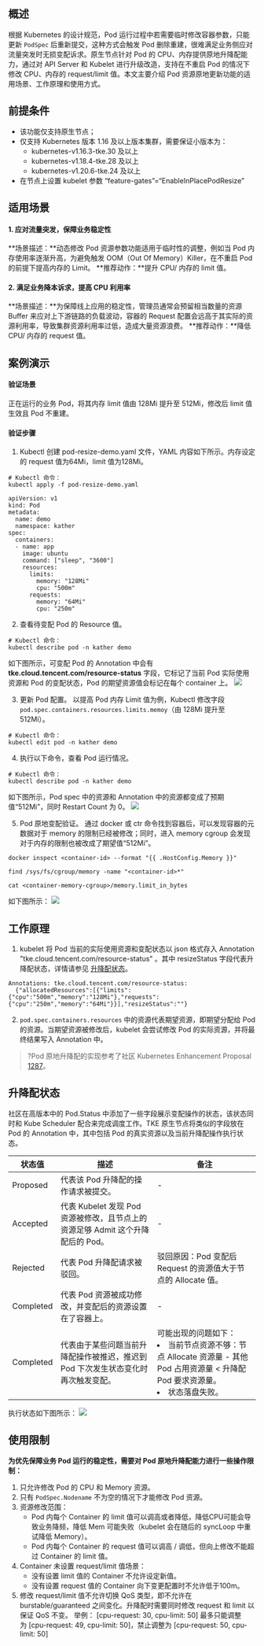 ## 概述

根据 Kubernetes 的设计规范，Pod 运行过程中若需要临时修改容器参数，只能更新 `PodSpec` 后重新提交，这种方式会触发 Pod 删除重建，很难满足业务侧应对流量突发时无损变配诉求。原生节点针对 Pod 的 CPU、内存提供原地升降配能力，通过对 API Server 和 Kubelet 进行升级改造，支持在不重启 Pod 的情况下修改 CPU、内存的 request/limit 值。本文主要介绍 Pod 资源原地更新功能的适用场景、工作原理和使用方式。

## 前提条件
- 该功能仅支持原生节点；
- 仅支持 Kubernetes 版本 1.16 及以上版本集群，需要保证小版本为：
	- kubernetes-v1.16.3-tke.30 及以上
	- kubernetes-v1.18.4-tke.28 及以上
	- kubernetes-v1.20.6-tke.24 及以上
- 在节点上设置 kubelet 参数 “feature-gates”=“EnableInPlacePodResize”

## 适用场景
#### 1. 应对流量突发，保障业务稳定性

**场景描述：**动态修改 Pod 资源参数功能适用于临时性的调整，例如当 Pod 内存使用率逐渐升高，为避免触发 OOM（Out Of Memory）Killer，在不重启 Pod 的前提下提高内存的 Limit。
**推荐动作：**提升 CPU/ 内存的 limit 值。

#### 2. 满足业务降本诉求，提高 CPU 利用率
**场景描述：**为保障线上应用的稳定性，管理员通常会预留相当数量的资源 Buffer 来应对上下游链路的负载波动，容器的 Request 配置会远高于其实际的资源利用率，导致集群资源利用率过低，造成大量资源浪费。
**推荐动作：**降低 CPU/ 内存的 request 值。

## 案例演示
#### 验证场景
正在运行的业务 Pod，将其内存 limit 值由 128Mi 提升至 512Mi，修改后 limit 值生效且 Pod 不重建。


#### 验证步骤
1. Kubectl 创建 pod-resize-demo.yaml 文件，YAML 内容如下所示。内存设定的 request 值为64Mi，limit 值为128Mi。
```
# Kubectl 命令：
kubectl apply -f pod-resize-demo.yaml
```
```
apiVersion: v1
kind: Pod
metadata:
  name: demo
  namespace: kather
spec:
  containers:
  - name: app
    image: ubuntu
    command: ["sleep", "3600"]
    resources:
      limits:
        memory: "128Mi"
        cpu: "500m"
      requests:
        memory: "64Mi"
        cpu: "250m"
```

2. 查看待变配 Pod 的 Resource 值。
```
# Kubectl 命令：
kubectl describe pod -n kather demo
```
如下图所示，可变配 Pod 的 Annotation 中会有 **tke.cloud.tencent.com/resource-status** 字段，它标记了当前 Pod 实际使用资源和 Pod 的变配状态，Pod 的期望资源值会标记在每个 container 上。
![](https://qcloudimg.tencent-cloud.cn/raw/e24ebdef21e7944c8dbd0b71ad7eb8df.png)

3. 更新 Pod 配置。
以提高 Pod 内存 Limit 值为例，Kubectl 修改字段 `pod.spec.containers.resources.limits.memoy`（由 128Mi 提升至 512Mi）。
```
# Kubectl 命令：
kubectl edit pod -n kather demo
```

4. 执行以下命令，查看 Pod 运行情况。
```
# Kubectl 命令：
kubectl describe pod -n kather demo
```
如下图所示，Pod spec 中的资源和 Annotation 中的资源都变成了预期值“512Mi”，同时 Restart Count 为 0。
![](https://qcloudimg.tencent-cloud.cn/raw/91fb9ab6fd2ea814fc9a9d248395b88f.png)

5. Pod 原地变配验证。
通过 docker 或 ctr 命令找到容器后，可以发现容器的元数据对于 memory 的限制已经被修改；同时，进入 memory cgroup 会发现对于内存的限制也被改成了期望值“512Mi”。
```
docker inspect <container-id> --format "{{ .HostConfig.Memory }}"
```
```
find /sys/fs/cgroup/memory -name "<container-id>*"
```
```
cat <container-memory-cgroup>/memory.limit_in_bytes
```
如下图所示：
![](https://qcloudimg.tencent-cloud.cn/raw/2727eed4074023196d433086dec1a9ed.png)

## 工作原理   
1. kubelet 将 Pod 当前的实际使用资源和变配状态以 json 格式存入 Annotation  "tke.cloud.tencent.com/resource-status" 。其中 resizeStatus 字段代表升降配状态，详情请参见 [升降配状态](#Status)。
```
Annotations: tke.cloud.tencent.com/resource-status:
  {"allocatedResources":[{"limits":{"cpu":"500m","memory":"128Mi"},"requests":{"cpu":"250m","memory":"64Mi"}}],"resizeStatus":""}
```
2. `pod.spec.containers.resources` 中的资源代表期望资源，即期望分配给 Pod 的资源。当期望资源被修改后，kubelet 会尝试修改 Pod 的实际资源，并将最终结果写入 Annotation 中。
>?Pod 原地升降配的实现参考了社区 Kubernetes Enhancement Proposal [1287](https://github.com/kubernetes/enhancements/tree/master/keps/sig-node/1287-in-place-update-pod-resources)。


[](id:Status)
## 升降配状态
社区在高版本中的 Pod.Status 中添加了一些字段展示变配操作的状态，该状态同时和 Kube Scheduler 配合来完成调度工作。TKE 原生节点将类似的字段放在 Pod 的 Annotation 中，其中包括 Pod 的真实资源以及当前升降配操作执行状态。

| 状态值 | 描述 | 备注 |
|---------|---------|---------|
| Proposed | 代表该 Pod 升降配的操作请求被提交。 | - |
| Accepted | 代表 Kubelet 发现 Pod 资源被修改，且节点上的资源足够 Admit 这个升降配后的 Pod。 | - |
| Rejected | 代表 Pod 升降配请求被驳回。 | 驳回原因：Pod 变配后 Request 的资源值大于节点的 Allocate 值。 |
| Completed | 代表 Pod 资源被成功修改，并变配后的资源设置在了容器上。 | - |
| Completed | 代表由于某些问题当前升降配操作被推迟，推迟到 Pod 下次发生状态变化时再次触发变配。 | 可能出现的问题如下：<li>当前节点资源不够：节点 Allocate 资源量 - 其他 Pod 占用资源量 < 升降配 Pod 要求资源量。</li><li>状态落盘失败。</li> |

执行状态如下图所示：
![](https://qcloudimg.tencent-cloud.cn/raw/55926b0a5b3dab95ceae780bafbe84a2.png)


## 使用限制
**为优先保障业务 Pod 运行的稳定性，需要对 Pod 原地升降配能力进行一些操作限制：**
1. 只允许修改 Pod 的 CPU 和 Memory 资源。
2. 只有 `PodSpec.Nodename` 不为空的情况下才能修改 Pod 资源。
3. 资源修改范围：
	- Pod 内每个 Container 的 limit 值可以调高或者降低，降低CPU可能会导致业务降频，降低 Mem 可能失败（kubelet 会在随后的 syncLoop 中重试降低 Memory）。
	- Pod 内每个 Container 的 request 值可以调高 / 调低，但向上修改不能超过 Container 的 limit 值。
4. Container 未设置 request/limit 值场景：
	- 没有设置 limit 值的 Container 不允许设定新值。
	- 没有设置 request 值的 Container 向下变更配置时不允许低于100m。
5. 修改 request/limit 值不允许切换 QoS 类型，即不允许在 burstable/guaranteed 之间变化。升降配时需要同时修改 request 和 limit 以保证 QoS 不变。
	举例： [cpu-request: 30, cpu-limit: 50] 最多只能调整为 [cpu-request: 49, cpu-limit: 50]，禁止调整为 [cpu-request: 50, cpu-limit: 50]
